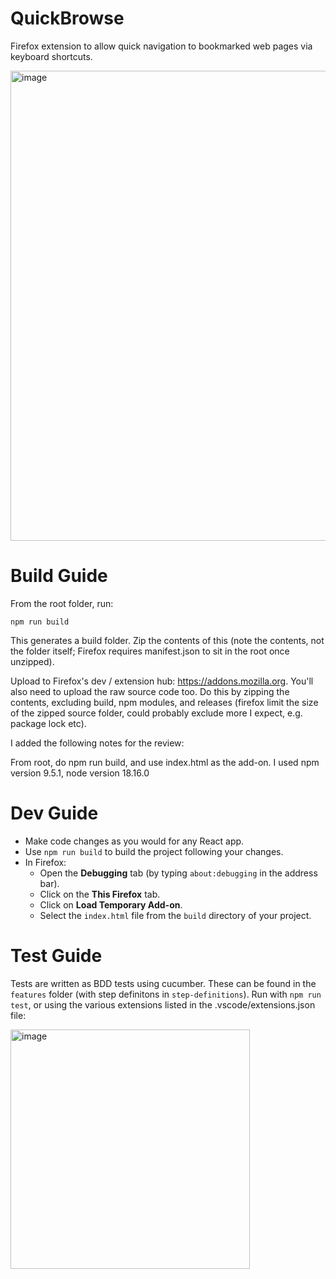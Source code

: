 # QuickBrowse

Firefox extension to allow quick navigation to bookmarked web pages via keyboard shortcuts.

<img width="752" alt="image" src="https://github.com/user-attachments/assets/1db51d09-4263-45a7-80d1-9f94cbc4bd1a">

# Build Guide

From the root folder, run:

`npm run build`

This generates a build folder. Zip the contents of this (note the contents, not the folder itself; Firefox requires manifest.json to sit in the root once unzipped). 

Upload to Firefox's dev / extension hub: https://addons.mozilla.org. You'll also need to upload the raw source code too. Do this by zipping the contents, excluding build, npm modules, and releases (firefox limit the size of the zipped source folder, could probably exclude more I expect, e.g. package lock etc).

I added the following notes for the review:

From root, do npm run build, and use index.html as the add-on.
I used npm version 9.5.1, node version 18.16.0

# Dev Guide

- Make code changes as you would for any React app.
- Use `npm run build` to build the project following your changes.
- In Firefox:
  - Open the **Debugging** tab (by typing `about:debugging` in the address bar).
  - Click on the **This Firefox** tab.
  - Click on **Load Temporary Add-on**.
  - Select the `index.html` file from the `build` directory of your project.
 
# Test Guide

Tests are written as BDD tests using cucumber. These can be found in the `features` folder (with step definitons in `step-definitions`). Run with `npm run test`, or using the various extensions listed in the .vscode/extensions.json file:

<img width="383" alt="image" src="https://github.com/user-attachments/assets/9cbfa62d-84bc-4d40-a518-64a4264d7012">
